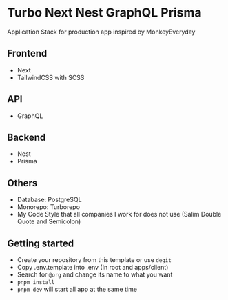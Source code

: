 # Turbo Next Nest GraphQL Prisma

Application Stack for production app inspired by MonkeyEveryday

## Frontend

- Next
- TailwindCSS with SCSS

## API

- GraphQL

## Backend

- Nest
- Prisma

## Others

- Database: PostgreSQL
- Monorepo: Turborepo
- My Code Style that all companies I work for does not use (Salim Double Quote and Semicolon)

## Getting started

- Create your repository from this template or use `degit`
- Copy .env.template into .env (In root and apps/client)
- Search for `@org` and change its name to what you want
- `pnpm install`
- `pnpm dev` will start all app at the same time
